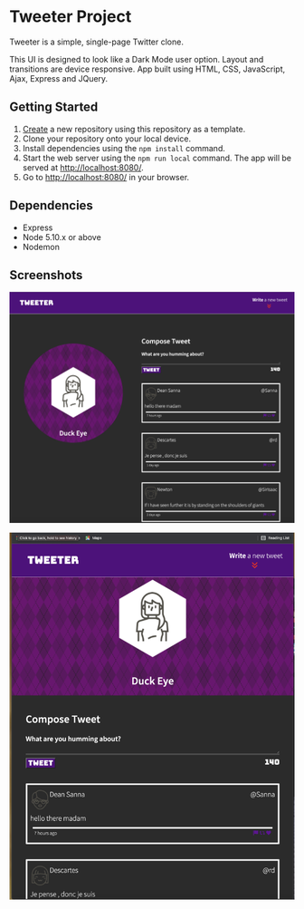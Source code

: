 # Tweeter Project

Tweeter is a simple, single-page Twitter clone.

This UI is designed to look like a Dark Mode user option. Layout and transitions are device responsive. App built using HTML, CSS, JavaScript, Ajax, Express and JQuery.

## Getting Started

1. [Create](https://docs.github.com/en/repositories/creating-and-managing-repositories/creating-a-repository-from-a-template) a new repository using this repository as a template.
2. Clone your repository onto your local device.
3. Install dependencies using the `npm install` command.
3. Start the web server using the `npm run local` command. The app will be served at <http://localhost:8080/>.
4. Go to <http://localhost:8080/> in your browser.

## Dependencies

- Express
- Node 5.10.x or above
- Nodemon 


## Screenshots

!["Screenshot of desktop view"](https://github.com/rgladue/TweeterApp/blob/master/docs/tweeter-desktop-view.png?raw=true)

!["Screenshot of tablet/phone view"](https://github.com/rgladue/TweeterApp/blob/master/docs/tweeter-phone-view.png?raw=true)
